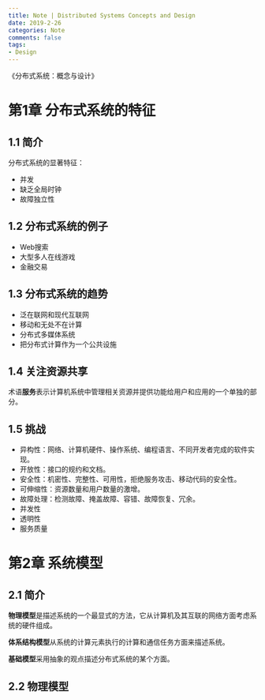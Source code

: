 ```yaml
---
title: Note | Distributed Systems Concepts and Design
date: 2019-2-26
categories: Note
comments: false
tags:
- Design
---
```


《分布式系统：概念与设计》

<!-- more -->

# 第1章 分布式系统的特征

## 1.1 简介

分布式系统的显著特征：

* 并发
* 缺乏全局时钟
* 故障独立性

## 1.2 分布式系统的例子

* Web搜索
* 大型多人在线游戏
* 金融交易

## 1.3 分布式系统的趋势

* 泛在联网和现代互联网
* 移动和无处不在计算
* 分布式多媒体系统
* 把分布式计算作为一个公共设施

## 1.4 关注资源共享

术语**服务**表示计算机系统中管理相关资源并提供功能给用户和应用的一个单独的部分。

## 1.5 挑战

* 异构性：网络、计算机硬件、操作系统、编程语言、不同开发者完成的软件实现。
* 开放性：接口的规约和文档。
* 安全性：机密性、完整性、可用性，拒绝服务攻击、移动代码的安全性。
* 可伸缩性：资源数量和用户数量的激增。
* 故障处理：检测故障、掩盖故障、容错、故障恢复、冗余。
* 并发性
* 透明性
* 服务质量

# 第2章 系统模型

## 2.1 简介

**物理模型**是描述系统的一个最显式的方法，它从计算机及其互联的网络方面考虑系统的硬件组成。

**体系结构模型**从系统的计算元素执行的计算和通信任务方面来描述系统。

**基础模型**采用抽象的观点描述分布式系统的某个方面。

## 2.2 物理模型

  

